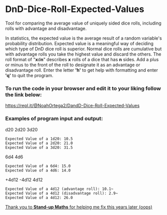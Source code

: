 # DnD-Dice-Roll-Expected-Values
Tool for comparing the average value of uniquely sided dice rolls, including rolls with advantage and disadvantage. 


In statistics, the expected value is the average result of a random variable's probability distribution. Expected value is a meaningful way of deciding which type of DnD dice roll is superior. Normal dice rolls are cumulative but with advantage rolls you take the highest value and discard the others. 
The roll format of "**x**d**n**" describes **x** rolls of a dice that has **n** sides. 
Add a plus or minus to the front of the roll to designate it as an advantage or disadvantage roll.
Enter the letter **'h'** to get help with formatting and enter **'q'** to quit the program.

### To run the code in your browser and edit it to your liking follow the link below:
https://repl.it/@NoahOrtega2/DandD-Dice-Roll-Expected-Values

### Examples of program input and output: 

d20 2d20 3d20
```
Expected Value of a 1d20: 10.5
Expected Value of a 2d20: 21.0
Expected Value of a 3d20: 31.5
```

6d4 4d6
```
Expected Value of a 6d4: 15.0
Expected Value of a 4d6: 14.0
```

+4d12 -4d12 4d12
```
Expected Value of a 4d12 (advantage roll): 10.1~
Expected Value of a 4d12 (disadvantage roll): 2.9~
Expected Value of a 4d12: 26.0
```

[Thank you to **Stand-up Maths** for helping me fix this years later (oops)](https://www.youtube.com/watch?v=X_DdGRjtwAo&ab_channel=Stand-upMaths)

